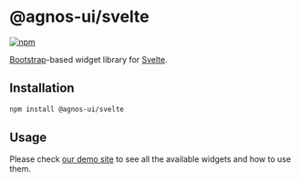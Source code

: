 # @agnos-ui/svelte

[![npm](https://img.shields.io/npm/v/@agnos-ui/svelte)](https://www.npmjs.com/package/@agnos-ui/svelte)

[Bootstrap](https://getbootstrap.com/)-based widget library for [Svelte](https://svelte.dev/).

## Installation

```sh
npm install @agnos-ui/svelte
```

## Usage

Please check [our demo site](https://amadeusitgroup.github.io/AgnosUI/latest/) to see all the available widgets and how to use them.
